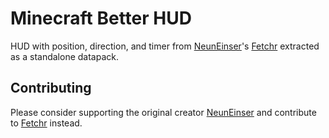 # Minecraft Better HUD

HUD with position, direction, and timer from [NeunEinser](https://github.com/NeunEinser)'s [Fetchr](https://github.com/NeunEinser/bingo) extracted as a standalone datapack.


## Contributing
Please consider supporting the original creator [NeunEinser](https://github.com/NeunEinser) and contribute to [Fetchr](https://github.com/NeunEinser/bingo) instead.
